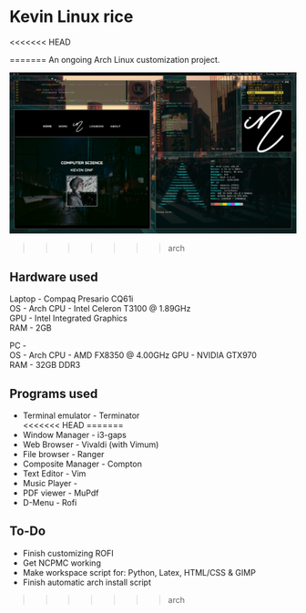 # Kevin Linux rice

<<<<<<< HEAD

=======
An ongoing Arch Linux customization project.

![desktop](Screenshots/desktop.png)

>>>>>>> arch

## Hardware used

Laptop - Compaq Presario CQ61i  
OS     - Arch 
CPU    - Intel Celeron T3100 @ 1.89GHz  
GPU    - Intel Integrated Graphics  
RAM    - 2GB  

PC	   -  
OS     - Arch 
CPU    - AMD FX8350 @ 4.00GHz 
GPU    - NVIDIA GTX970  
RAM    - 32GB DDR3  


## Programs used  

+ Terminal emulator  -  Terminator  
<<<<<<< HEAD
=======
+ Window Manager     -  i3-gaps  
+ Web Browser	     -  Vivaldi (with Vimum)  
+ File browser	     -  Ranger  
+ Composite Manager  -  Compton  
+ Text Editor	     -  Vim  
+ Music Player	     -   
+ PDF viewer	     -  MuPdf  
+ D-Menu		     -  Rofi

## To-Do

+ Finish customizing ROFI
+ Get NCPMC working
+ Make workspace script for: Python, Latex, HTML/CSS & GIMP
+ Finish automatic arch install script


>>>>>>> arch
